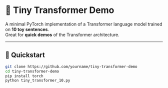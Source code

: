 
# 🧸 Tiny Transformer Demo

A minimal PyTorch implementation of a Transformer language model trained on **10 toy sentences**.  
Great for **quick demos** of the Transformer architecture.

---

## 🚀 Quickstart
```bash
git clone https://github.com/yourname/tiny-transformer-demo
cd tiny-transformer-demo
pip install torch
python tiny_transformer_10.py
